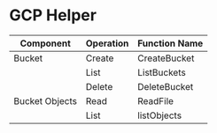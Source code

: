 # GCP Helper

| Component      | Operation | Function Name |
|----------------|-----------|---------------|
| Bucket         | Create    | CreateBucket  |
|                | List      | ListBuckets   |
|                | Delete    | DeleteBucket  |
| Bucket Objects | Read      | ReadFile      |
|                | List      | listObjects   |
